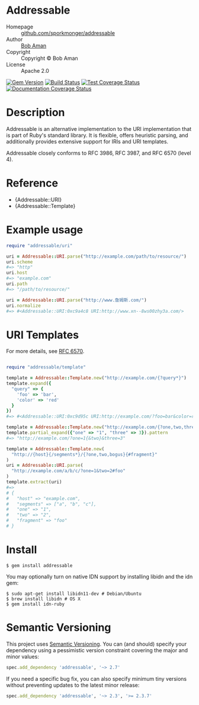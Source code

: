 # Addressable

<dl>
  <dt>Homepage</dt><dd><a href="https://github.com/sporkmonger/addressable">github.com/sporkmonger/addressable</a></dd>
  <dt>Author</dt><dd><a href="mailto:bob@sporkmonger.com">Bob Aman</a></dd>
  <dt>Copyright</dt><dd>Copyright © Bob Aman</dd>
  <dt>License</dt><dd>Apache 2.0</dd>
</dl>

[![Gem Version](https://img.shields.io/gem/dt/addressable.svg)][gem]
[![Build Status](https://github.com/sporkmonger/addressable/workflows/CI/badge.svg)][actions]
[![Test Coverage Status](https://img.shields.io/coveralls/sporkmonger/addressable.svg)][coveralls]
[![Documentation Coverage Status](https://inch-ci.org/github/sporkmonger/addressable.svg?branch=master)][inch]

[gem]: https://rubygems.org/gems/addressable
[actions]: https://github.com/sporkmonger/addressable/actions
[coveralls]: https://coveralls.io/r/sporkmonger/addressable
[inch]: https://inch-ci.org/github/sporkmonger/addressable

# Description

Addressable is an alternative implementation to the URI implementation that is
part of Ruby's standard library. It is flexible, offers heuristic parsing, and
additionally provides extensive support for IRIs and URI templates.

Addressable closely conforms to RFC 3986, RFC 3987, and RFC 6570 (level 4).

# Reference

- {Addressable::URI}
- {Addressable::Template}

# Example usage

```ruby
require "addressable/uri"

uri = Addressable::URI.parse("http://example.com/path/to/resource/")
uri.scheme
#=> "http"
uri.host
#=> "example.com"
uri.path
#=> "/path/to/resource/"

uri = Addressable::URI.parse("http://www.詹姆斯.com/")
uri.normalize
#=> #<Addressable::URI:0xc9a4c8 URI:http://www.xn--8ws00zhy3a.com/>
```

# URI Templates

For more details, see [RFC 6570](https://www.rfc-editor.org/rfc/rfc6570.txt).

```ruby

require "addressable/template"

template = Addressable::Template.new("http://example.com/{?query*}")
template.expand({
  "query" => {
    'foo' => 'bar',
    'color' => 'red'
  }
})
#=> #<Addressable::URI:0xc9d95c URI:http://example.com/?foo=bar&color=red>

template = Addressable::Template.new("http://example.com/{?one,two,three}")
template.partial_expand({"one" => "1", "three" => 3}).pattern
#=> "http://example.com/?one=1{&two}&three=3"

template = Addressable::Template.new(
  "http://{host}{/segments*}/{?one,two,bogus}{#fragment}"
)
uri = Addressable::URI.parse(
  "http://example.com/a/b/c/?one=1&two=2#foo"
)
template.extract(uri)
#=>
# {
#   "host" => "example.com",
#   "segments" => ["a", "b", "c"],
#   "one" => "1",
#   "two" => "2",
#   "fragment" => "foo"
# }
```

# Install

```console
$ gem install addressable
```

You may optionally turn on native IDN support by installing libidn and the idn
gem:

```console
$ sudo apt-get install libidn11-dev # Debian/Ubuntu
$ brew install libidn # OS X
$ gem install idn-ruby
```

# Semantic Versioning

This project uses [Semantic Versioning](https://semver.org/). You can (and
should) specify your dependency using a pessimistic version constraint covering
the major and minor values:

```ruby
spec.add_dependency 'addressable', '~> 2.7'
```

If you need a specific bug fix, you can also specify minimum tiny versions
without preventing updates to the latest minor release:

```ruby
spec.add_dependency 'addressable', '~> 2.3', '>= 2.3.7'
```
